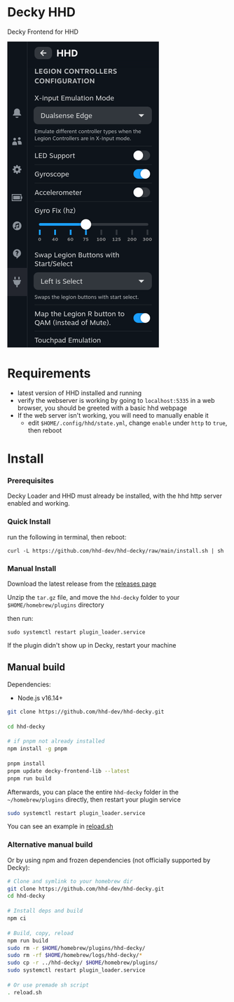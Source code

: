 # Decky HHD

Decky Frontend for HHD

![plugin image](./images/plugin_image.png)

# Requirements

- latest version of HHD installed and running
- verify the webserver is working by going to `localhost:5335` in a web browser, you should be greeted with a basic hhd webpage
- If the web server isn't working, you will need to manually enable it
  - edit `$HOME/.config/hhd/state.yml`, change `enable` under `http` to `true`, then reboot

# Install

### Prerequisites

Decky Loader and HHD must already be installed, with the hhd http server enabled and working.

### Quick Install

run the following in terminal, then reboot:

```
curl -L https://github.com/hhd-dev/hhd-decky/raw/main/install.sh | sh
```

### Manual Install

Download the latest release from the [releases page](https://github.com/hhd-dev/hhd-decky/releases)

Unzip the `tar.gz` file, and move the `hhd-decky` folder to your `$HOME/homebrew/plugins` directory

then run:

```
sudo systemctl restart plugin_loader.service
```

If the plugin didn't show up in Decky, restart your machine

## Manual build
Dependencies:
- Node.js v16.14+ 

```bash
git clone https://github.com/hhd-dev/hhd-decky.git

cd hhd-decky

# if pnpm not already installed
npm install -g pnpm

pnpm install
pnpm update decky-frontend-lib --latest
pnpm run build
```

Afterwards, you can place the entire `hhd-decky` folder in the `~/homebrew/plugins` directly, then restart your plugin service

```bash
sudo systemctl restart plugin_loader.service
```

You can see an example in [reload.sh](./reload.sh)

### Alternative manual build
Or by using npm and frozen dependencies (not officially supported by Decky):
```bash
# Clone and symlink to your homebrew dir
git clone https://github.com/hhd-dev/hhd-decky.git
cd hhd-decky

# Install deps and build
npm ci

# Build, copy, reload
npm run build
sudo rm -r $HOME/homebrew/plugins/hhd-decky/
sudo rm -rf $HOME/homebrew/logs/hhd-decky/*
sudo cp -r ../hhd-decky/ $HOME/homebrew/plugins/
sudo systemctl restart plugin_loader.service

# Or use premade sh script
. reload.sh
```
